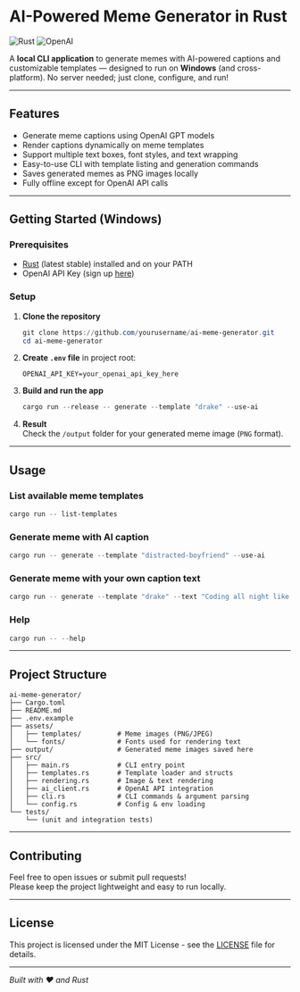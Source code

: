 
# AI-Powered Meme Generator in Rust

![Rust](https://img.shields.io/badge/rust-1.70+-orange.svg)
![OpenAI](https://img.shields.io/badge/OpenAI-GPT-blue.svg)

A **local CLI application** to generate memes with AI-powered captions and customizable templates — designed to run on **Windows** (and cross-platform). No server needed; just clone, configure, and run!

---

## Features

- Generate meme captions using OpenAI GPT models  
- Render captions dynamically on meme templates  
- Support multiple text boxes, font styles, and text wrapping  
- Easy-to-use CLI with template listing and generation commands  
- Saves generated memes as PNG images locally  
- Fully offline except for OpenAI API calls  

---

## Getting Started (Windows)

### Prerequisites

- [Rust](https://rustup.rs/) (latest stable) installed and on your PATH  
- OpenAI API Key (sign up [here](https://platform.openai.com/signup))  

### Setup

1. **Clone the repository**  
   ```powershell
   git clone https://github.com/yourusername/ai-meme-generator.git
   cd ai-meme-generator
   ```

2. **Create `.env` file** in project root:  
   ```env
   OPENAI_API_KEY=your_openai_api_key_here
   ```

3. **Build and run the app**  
   ```powershell
   cargo run --release -- generate --template "drake" --use-ai
   ```

4. **Result**  
   Check the `/output` folder for your generated meme image (`PNG` format).

---

## Usage

### List available meme templates

```powershell
cargo run -- list-templates
```

### Generate meme with AI caption

```powershell
cargo run -- generate --template "distracted-boyfriend" --use-ai
```

### Generate meme with your own caption text

```powershell
cargo run -- generate --template "drake" --text "Coding all night like a pro"
```

### Help

```powershell
cargo run -- --help
```

---

## Project Structure

```
ai-meme-generator/
├── Cargo.toml
├── README.md
├── .env.example
├── assets/
│   ├── templates/         # Meme images (PNG/JPEG)
│   └── fonts/             # Fonts used for rendering text
├── output/                # Generated meme images saved here
├── src/
│   ├── main.rs            # CLI entry point
│   ├── templates.rs       # Template loader and structs
│   ├── rendering.rs       # Image & text rendering
│   ├── ai_client.rs       # OpenAI API integration
│   ├── cli.rs             # CLI commands & argument parsing
│   └── config.rs          # Config & env loading
└── tests/
    └── (unit and integration tests)
```

---

## Contributing

Feel free to open issues or submit pull requests!  
Please keep the project lightweight and easy to run locally.

---

## License

This project is licensed under the MIT License - see the [LICENSE](LICENSE) file for details.

---

*Built with ❤️ and Rust*
